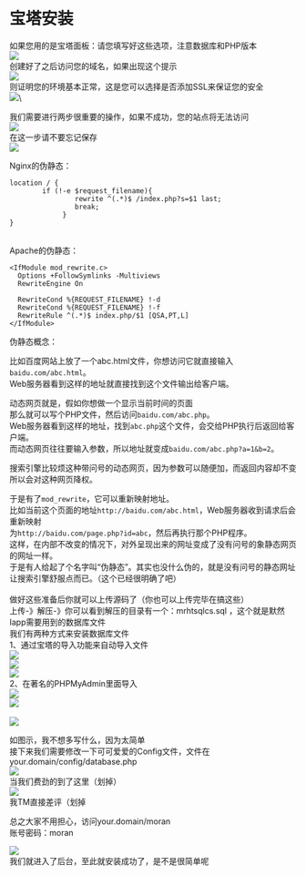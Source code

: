 # 宝塔安装

如果您用的是宝塔面板：请您填写好这些选项，注意数据库和PHP版本\
![](../.gitbook/assets/image.png)\
创建好了之后访问您的域名，如果出现这个提示\
![](<../.gitbook/assets/image (1) (1).png>)\
则证明您的环境基本正常，这是您可以选择是否添加SSL来保证您的安全\
![](<../.gitbook/assets/image (9).png>)\


我们需要进行两步很重要的操作，如果不成功，您的站点将无法访问\
![](<../.gitbook/assets/image (10).png>)\
在这一步请不要忘记保存\
![](<../.gitbook/assets/image (1).png>)

Nginx的伪静态：

```nginx
location / { 
        if (!-e $request_filename){
                rewrite ^(.*)$ /index.php?s=$1 last;
                break; 
             }
}
```

\
Apache的伪静态：

```apacheconf
<IfModule mod_rewrite.c>
  Options +FollowSymlinks -Multiviews
  RewriteEngine On
 
  RewriteCond %{REQUEST_FILENAME} !-d
  RewriteCond %{REQUEST_FILENAME} !-f
  RewriteRule ^(.*)$ index.php/$1 [QSA,PT,L]
</IfModule>
```

伪静态概念：

比如百度网站上放了一个abc.html文件，你想访问它就直接输入`baidu.com/abc.html`。\
Web服务器看到这样的地址就直接找到这个文件输出给客户端。

动态网页就是，假如你想做一个显示当前时间的页面\
那么就可以写个PHP文件，然后访问`baidu.com/abc.php`。\
Web服务器看到这样的地址，找到`abc.php`这个文件，会交给PHP执行后返回给客户端。\
而动态网页往往要输入参数，所以地址就变成`baidu.com/abc.php?a=1&b=2`。

搜索引擎比较烦这种带问号的动态网页，因为参数可以随便加，而返回内容却不变所以会对这种网页降权。

于是有了`mod_rewrite`，它可以重新映射地址。\
比如当前这个页面的地址`http://baidu.com/abc.html`，Web服务器收到请求后会重新映射\
为`http://baidu.com/page.php?id=abc`，然后再执行那个PHP程序。\
这样，在内部不改变的情况下，对外呈现出来的网址变成了没有问号的象静态网页的网址一样。\
于是有人给起了个名字叫“伪静态”。其实也没什么伪的，就是没有问号的静态网址\
让搜索引擎舒服点而已。（这个已经很明确了吧）\
\
做好这些准备后你就可以上传源码了（你也可以上传完毕在搞这些）\
上传-》解压-》你可以看到解压的目录有一个：mrhtsqlcs.sql  ，这个就是默然Iapp需要用到的数据库文件\
我们有两种方式来安装数据库文件\
1、通过宝塔的导入功能来自动导入文件\
![](<../.gitbook/assets/image (6).png>)\
![](<../.gitbook/assets/image (12).png>)\
![](<../.gitbook/assets/image (7).png>)\
2、在著名的PHPMyAdmin里面导入\
![](<../.gitbook/assets/image (11).png>)\
![](<../.gitbook/assets/image (13).png>)\
\
![](<../.gitbook/assets/image (2).png>)

如图示，我不想多写什么，因为太简单\
接下来我们需要修改一下可可爱爱的Config文件，文件在\
your.domain/config/database.php\
![](<../.gitbook/assets/image (3).png>)\
当我们费劲的到了这里（划掉）\
![](<../.gitbook/assets/image (5).png>)\
我TM直接差评（划掉

总之大家不用担心，访问your.domain/moran\
账号密码：moran

![](<../.gitbook/assets/image (8).png>)\
我们就进入了后台，至此就安装成功了，是不是很简单呢
